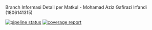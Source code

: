 Branch Informasi Detail per Matkul - Mohamad Aziz Gafirazi Irfandi (1806141315)

[![pipeline status](https://gitlab.com/gafiirfandi/myacademy/badges/InformasiDetailPerMatkul/pipeline.svg)](https://gitlab.com/gafiirfandi/myacademy/-/commits/InformasiDetailPerMatkul)
[![coverage report](https://gitlab.com/gafiirfandi/myacademy/badges/InformasiDetailPerMatkul/coverage.svg)](https://gitlab.com/gafiirfandi/myacademy/-/commits/InformasiDetailPerMatkul)